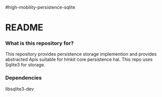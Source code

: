 #high-mobility-persistence-sqlite

# README #

### What is this repository for? ###
This repository provides persistence storage implemention and provides abstracted Apis suitable for hmkit core persistence hal. This repo uses Sqlite3 for storage.


### Dependencies ###
libsqlite3-dev
